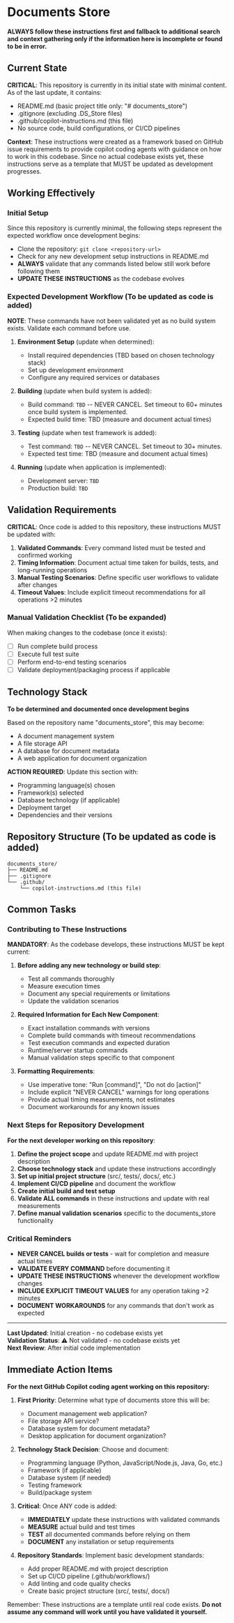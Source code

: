 # Documents Store

**ALWAYS follow these instructions first and fallback to additional search and context gathering only if the information here is incomplete or found to be in error.**

## Current State

**CRITICAL**: This repository is currently in its initial state with minimal content. As of the last update, it contains:
- README.md (basic project title only: "# documents_store")
- .gitignore (excluding .DS_Store files)
- .github/copilot-instructions.md (this file)
- No source code, build configurations, or CI/CD pipelines

**Context**: These instructions were created as a framework based on GitHub issue requirements to provide copilot coding agents with guidance on how to work in this codebase. Since no actual codebase exists yet, these instructions serve as a template that MUST be updated as development progresses.

## Working Effectively

### Initial Setup
Since this repository is currently minimal, the following steps represent the expected workflow once development begins:

- Clone the repository: `git clone <repository-url>`
- Check for any new development setup instructions in README.md
- **ALWAYS** validate that any commands listed below still work before following them
- **UPDATE THESE INSTRUCTIONS** as the codebase evolves

### Expected Development Workflow (To be updated as code is added)
**NOTE**: These commands have not been validated yet as no build system exists. Validate each command before use.

1. **Environment Setup** (update when determined):
   - Install required dependencies (TBD based on chosen technology stack)
   - Set up development environment
   - Configure any required services or databases

2. **Building** (update when build system is added):
   - Build command: `TBD` -- NEVER CANCEL. Set timeout to 60+ minutes once build system is implemented.
   - Expected build time: TBD (measure and document actual times)

3. **Testing** (update when test framework is added):
   - Test command: `TBD` -- NEVER CANCEL. Set timeout to 30+ minutes.  
   - Expected test time: TBD (measure and document actual times)

4. **Running** (update when application is implemented):
   - Development server: `TBD`
   - Production build: `TBD`

## Validation Requirements

**CRITICAL**: Once code is added to this repository, these instructions MUST be updated with:

1. **Validated Commands**: Every command listed must be tested and confirmed working
2. **Timing Information**: Document actual time taken for builds, tests, and long-running operations
3. **Manual Testing Scenarios**: Define specific user workflows to validate after changes
4. **Timeout Values**: Include explicit timeout recommendations for all operations >2 minutes

### Manual Validation Checklist (To be expanded)
When making changes to the codebase (once it exists):
- [ ] Run complete build process
- [ ] Execute full test suite
- [ ] Perform end-to-end testing scenarios
- [ ] Validate deployment/packaging process if applicable

## Technology Stack

**To be determined and documented once development begins**

Based on the repository name "documents_store", this may become:
- A document management system
- A file storage API
- A database for document metadata
- A web application for document organization

**ACTION REQUIRED**: Update this section with:
- Programming language(s) chosen
- Framework(s) selected
- Database technology (if applicable)
- Deployment target
- Dependencies and their versions

## Repository Structure (To be updated as code is added)

```
documents_store/
├── README.md
├── .gitignore
└── .github/
    └── copilot-instructions.md (this file)
```

## Common Tasks

### Contributing to These Instructions
**MANDATORY**: As the codebase develops, these instructions MUST be kept current:

1. **Before adding any new technology or build step**:
   - Test all commands thoroughly
   - Measure execution times
   - Document any special requirements or limitations
   - Update the validation scenarios

2. **Required Information for Each New Component**:
   - Exact installation commands with versions
   - Complete build commands with timeout recommendations  
   - Test execution commands and expected duration
   - Runtime/server startup commands
   - Manual validation steps specific to that component

3. **Formatting Requirements**:
   - Use imperative tone: "Run [command]", "Do not do [action]"
   - Include explicit "NEVER CANCEL" warnings for long operations
   - Provide actual timing measurements, not estimates
   - Document workarounds for any known issues

### Next Steps for Repository Development

**For the next developer working on this repository**:

1. **Define the project scope** and update README.md with project description
2. **Choose technology stack** and update these instructions accordingly
3. **Set up initial project structure** (src/, tests/, docs/, etc.)
4. **Implement CI/CD pipeline** and document the workflow
5. **Create initial build and test setup**
6. **Validate ALL commands** in these instructions and update with real measurements
7. **Define manual validation scenarios** specific to the documents_store functionality

### Critical Reminders

- **NEVER CANCEL builds or tests** - wait for completion and measure actual times
- **VALIDATE EVERY COMMAND** before documenting it
- **UPDATE THESE INSTRUCTIONS** whenever the development workflow changes
- **INCLUDE EXPLICIT TIMEOUT VALUES** for any operation taking >2 minutes
- **DOCUMENT WORKAROUNDS** for any commands that don't work as expected

---

**Last Updated**: Initial creation - no codebase exists yet  
**Validation Status**: ⚠️ Not validated - no codebase exists yet  
**Next Review**: After initial code implementation

## Immediate Action Items

**For the next GitHub Copilot coding agent working on this repository:**

1. **First Priority**: Determine what type of documents store this will be:
   - Document management web application?
   - File storage API service?
   - Database system for document metadata?
   - Desktop application for document organization?

2. **Technology Stack Decision**: Choose and document:
   - Programming language (Python, JavaScript/Node.js, Java, Go, etc.)
   - Framework (if applicable)
   - Database system (if needed)
   - Testing framework
   - Build/package system

3. **Critical**: Once ANY code is added:
   - **IMMEDIATELY** update these instructions with validated commands
   - **MEASURE** actual build and test times
   - **TEST** all documented commands before relying on them
   - **DOCUMENT** any installation or setup requirements

4. **Repository Standards**: Implement basic development standards:
   - Add proper README.md with project description
   - Set up CI/CD pipeline (.github/workflows/)
   - Add linting and code quality checks
   - Create basic project structure (src/, tests/, docs/)

Remember: These instructions are a template until real code exists. **Do not assume any command will work until you have validated it yourself.**